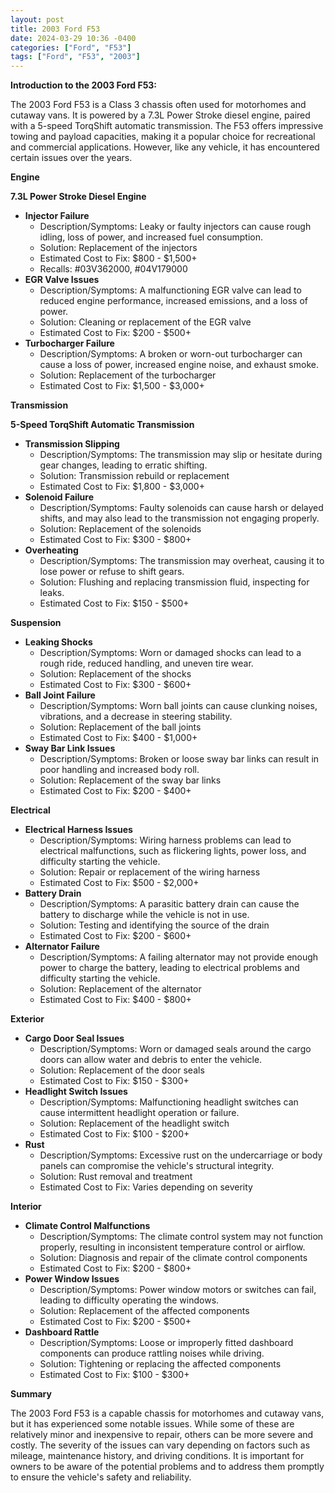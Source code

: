 ```yaml
---
layout: post
title: 2003 Ford F53
date: 2024-03-29 10:36 -0400
categories: ["Ford", "F53"]
tags: ["Ford", "F53", "2003"]
---
```

**Introduction to the 2003 Ford F53:**

The 2003 Ford F53 is a Class 3 chassis often used for motorhomes and cutaway vans. It is powered by a 7.3L Power Stroke diesel engine, paired with a 5-speed TorqShift automatic transmission. The F53 offers impressive towing and payload capacities, making it a popular choice for recreational and commercial applications. However, like any vehicle, it has encountered certain issues over the years.

**Engine**

**7.3L Power Stroke Diesel Engine**

* **Injector Failure**
    * Description/Symptoms: Leaky or faulty injectors can cause rough idling, loss of power, and increased fuel consumption.
    * Solution: Replacement of the injectors
    * Estimated Cost to Fix: $800 - $1,500+
    * Recalls: #03V362000, #04V179000
* **EGR Valve Issues**
    * Description/Symptoms: A malfunctioning EGR valve can lead to reduced engine performance, increased emissions, and a loss of power.
    * Solution: Cleaning or replacement of the EGR valve
    * Estimated Cost to Fix: $200 - $500+
* **Turbocharger Failure**
    * Description/Symptoms: A broken or worn-out turbocharger can cause a loss of power, increased engine noise, and exhaust smoke.
    * Solution: Replacement of the turbocharger
    * Estimated Cost to Fix: $1,500 - $3,000+

**Transmission**

**5-Speed TorqShift Automatic Transmission**

* **Transmission Slipping**
    * Description/Symptoms: The transmission may slip or hesitate during gear changes, leading to erratic shifting.
    * Solution: Transmission rebuild or replacement
    * Estimated Cost to Fix: $1,800 - $3,000+
* **Solenoid Failure**
    * Description/Symptoms: Faulty solenoids can cause harsh or delayed shifts, and may also lead to the transmission not engaging properly.
    * Solution: Replacement of the solenoids
    * Estimated Cost to Fix: $300 - $800+
* **Overheating**
    * Description/Symptoms: The transmission may overheat, causing it to lose power or refuse to shift gears.
    * Solution: Flushing and replacing transmission fluid, inspecting for leaks.
    * Estimated Cost to Fix: $150 - $500+

**Suspension**

* **Leaking Shocks**
    * Description/Symptoms: Worn or damaged shocks can lead to a rough ride, reduced handling, and uneven tire wear.
    * Solution: Replacement of the shocks
    * Estimated Cost to Fix: $300 - $600+
* **Ball Joint Failure**
    * Description/Symptoms: Worn ball joints can cause clunking noises, vibrations, and a decrease in steering stability.
    * Solution: Replacement of the ball joints
    * Estimated Cost to Fix: $400 - $1,000+
* **Sway Bar Link Issues**
    * Description/Symptoms: Broken or loose sway bar links can result in poor handling and increased body roll.
    * Solution: Replacement of the sway bar links
    * Estimated Cost to Fix: $200 - $400+

**Electrical**

* **Electrical Harness Issues**
    * Description/Symptoms: Wiring harness problems can lead to electrical malfunctions, such as flickering lights, power loss, and difficulty starting the vehicle.
    * Solution: Repair or replacement of the wiring harness
    * Estimated Cost to Fix: $500 - $2,000+
* **Battery Drain**
    * Description/Symptoms: A parasitic battery drain can cause the battery to discharge while the vehicle is not in use.
    * Solution: Testing and identifying the source of the drain
    * Estimated Cost to Fix: $200 - $600+
* **Alternator Failure**
    * Description/Symptoms: A failing alternator may not provide enough power to charge the battery, leading to electrical problems and difficulty starting the vehicle.
    * Solution: Replacement of the alternator
    * Estimated Cost to Fix: $400 - $800+

**Exterior**

* **Cargo Door Seal Issues**
    * Description/Symptoms: Worn or damaged seals around the cargo doors can allow water and debris to enter the vehicle.
    * Solution: Replacement of the door seals
    * Estimated Cost to Fix: $150 - $300+
* **Headlight Switch Issues**
    * Description/Symptoms: Malfunctioning headlight switches can cause intermittent headlight operation or failure.
    * Solution: Replacement of the headlight switch
    * Estimated Cost to Fix: $100 - $200+
* **Rust**
    * Description/Symptoms: Excessive rust on the undercarriage or body panels can compromise the vehicle's structural integrity.
    * Solution: Rust removal and treatment
    * Estimated Cost to Fix: Varies depending on severity

**Interior**

* **Climate Control Malfunctions**
    * Description/Symptoms: The climate control system may not function properly, resulting in inconsistent temperature control or airflow.
    * Solution: Diagnosis and repair of the climate control components
    * Estimated Cost to Fix: $200 - $800+
* **Power Window Issues**
    * Description/Symptoms: Power window motors or switches can fail, leading to difficulty operating the windows.
    * Solution: Replacement of the affected components
    * Estimated Cost to Fix: $200 - $500+
* **Dashboard Rattle**
    * Description/Symptoms: Loose or improperly fitted dashboard components can produce rattling noises while driving.
    * Solution: Tightening or replacing the affected components
    * Estimated Cost to Fix: $100 - $300+

**Summary**

The 2003 Ford F53 is a capable chassis for motorhomes and cutaway vans, but it has experienced some notable issues. While some of these are relatively minor and inexpensive to repair, others can be more severe and costly. The severity of the issues can vary depending on factors such as mileage, maintenance history, and driving conditions. It is important for owners to be aware of the potential problems and to address them promptly to ensure the vehicle's safety and reliability.

